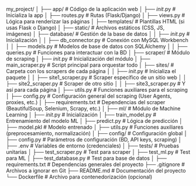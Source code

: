 my_project/
│
├── app/                           # Código de la aplicación web
│   ├── _init_.py                # Inicializa la app
│   ├── routes.py                  # Rutas (Flask/Django)
│   ├── views.py                   # Lógica para renderizar las páginas
│   ├── templates/                 # Plantillas HTML (si usas Flask o Django)
│   ├── static/                     # Archivos estáticos (CSS, JS, imágenes)
│   ├── database/                   # Gestión de la base de datos
│   │   ├── _init_.py             # Inicialización
│   │   ├── db_connector.py         # Conexión con MySQL Workbench
│   │   ├── models.py               # Modelos de base de datos con SQLAlchemy
│   │   ├── queries.py              # Funciones para interactuar con la BD
│
├── scraper/                        # Módulo de scraping
│   ├── _init_.py                 # Inicialización del módulo
│   ├── main_scraper.py             # Script principal para orquestar todo
│   ├── sites/                       # Carpeta con los scrapers de cada página
│   │   ├── _init_.py             # Inicializa el paquete
│   │   ├── site1_scraper.py         # Scraper específico de un sitio web
│   │   ├── site2_scraper.py         # Scraper de otro sitio
│   │   ├── site3_scraper.py         # Y así para cada página
│   ├── utils.py                     # Funciones auxiliares para el scraping
│   ├── config.py                    # Configuración general del scraping (User Agents, proxies, etc.)
│   ├── requirements.txt              # Dependencias del scraper (BeautifulSoup, Selenium, Scrapy, etc.)
│
├── ml/                             # Módulo de Machine Learning
│   ├── _init_.py                 # Inicialización
│   ├── train_model.py              # Entrenamiento del modelo ML
│   ├── predict.py                  # Lógica de predicción
│   ├── model.pkl                   # Modelo entrenado
│   ├── utils.py                     # Funciones auxiliares (preprocesamiento, normalización)
│
├── config/                         # Configuración global
│   ├── config.py                   # Parámetros de configuración (BD, API keys, scraping)
│   ├── .env                        # Variables de entorno (credenciales)
│
├── tests/                          # Pruebas unitarias
│   ├── test_scraper.py             # Test para scraper
│   ├── test_ml.py                  # Test para ML
│   ├── test_database.py            # Test para base de datos
│
├── requirements.txt                # Dependencias generales del proyecto
├── .gitignore                      # Archivos a ignorar en Git
├── README.md                       # Documentación del proyecto
└── Dockerfile                      # Archivo para contenedorización (opcional)